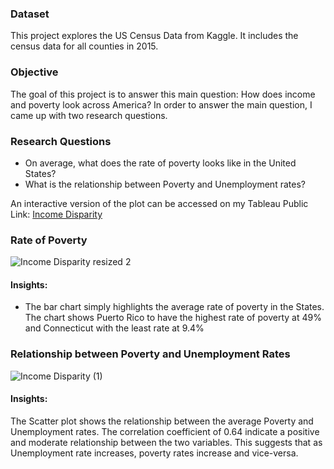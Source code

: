 
### Dataset

This project explores the US Census Data from Kaggle. It includes the census data for all counties in 2015.

### Objective
The goal of this project is to answer this main question:  How does income and poverty look across America? In order to answer the main question,
I came up with two research questions. 

### Research Questions
- On average, what does the rate of poverty looks like in the United States?
- What is the relationship between Poverty and Unemployment rates?

An interactive version of the plot can be accessed on my Tableau Public Link: 
[Income Disparity](https://public.tableau.com/profile/funlola.adeeko#!/vizhome/Income_PovertyDisparity/IncomeDisparity?publish=yes)


### Rate of Poverty


![Income Disparity resized 2](https://user-images.githubusercontent.com/66134645/96037401-c966a380-0e33-11eb-946a-084afe09bb0f.png)


#### Insights:
- The bar chart simply highlights the average rate of poverty in the States. The chart shows Puerto Rico to have the highest rate of poverty at 49% and Connecticut with the least rate at 9.4%



### Relationship between Poverty and Unemployment Rates


![Income Disparity (1)](https://user-images.githubusercontent.com/66134645/96037402-c966a380-0e33-11eb-99c2-78de116f6208.png)


#### Insights:

The Scatter plot shows the relationship between the average Poverty and Unemployment rates. The correlation coefficient of 0.64 indicate a positive and moderate relationship between the two variables. This suggests that as Unemployment rate increases, poverty rates increase and vice-versa.

